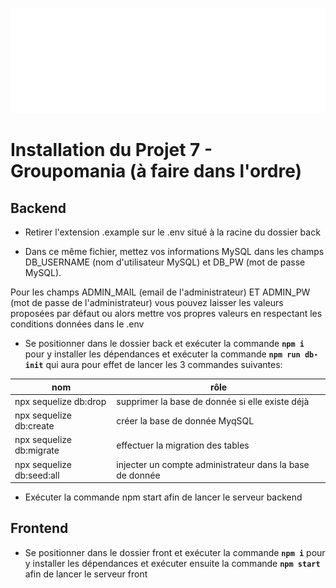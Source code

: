 
<p  align="center"><img  src="front\public\images\logos\logo-for-gihub.png"></p>

# Installation du Projet 7 - Groupomania (à faire dans l'ordre)

## Backend

- Retirer l'extension .example sur le .env situé à la racine du dossier back

- Dans ce même fichier, mettez vos informations MySQL dans les champs DB_USERNAME (nom d'utilisateur MySQL) et DB_PW (mot de passe MySQL). 

Pour les champs ADMIN_MAIL (email de l'administrateur) ET ADMIN_PW (mot de passe de l'administrateur) vous pouvez laisser les valeurs proposées par défaut ou alors mettre vos propres valeurs en respectant les conditions données dans le .env

- Se positionner dans le dossier back et exécuter la commande **`npm i`** pour y installer les dépendances et exécuter la commande **`npm run db-init`** qui aura pour effet de lancer les 3 commandes suivantes:

| nom|rôle  |
|--|--|
| npx sequelize db:drop| supprimer la base de donnée si elle existe déjà  
| npx sequelize db:create |  créer la base de donnée MyqSQL 
| npx sequelize db:migrate | effectuer la migration des tables
| npx sequelize db:seed:all | injecter un compte administrateur dans la base de donnée

- Exécuter la commande npm start afin de lancer le serveur backend

## Frontend

- Se positionner dans le dossier front et exécuter la commande **`npm i`** pour y installer les dépendances et exécuter ensuite la commande **`npm start`** afin de lancer le serveur front